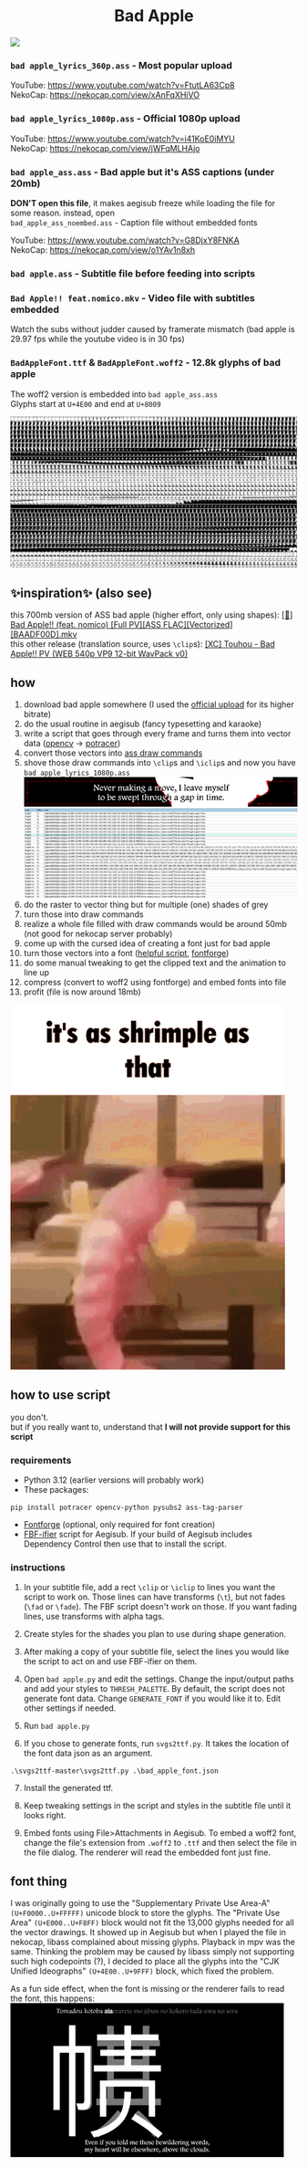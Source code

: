 

<h1 align='center'>Bad Apple</h1>  

<img align='center' src='./img/preview.webp'>

### `bad apple_lyrics_360p.ass` - Most popular upload
YouTube: https://www.youtube.com/watch?v=FtutLA63Cp8  
NekoCap: https://nekocap.com/view/xAnFqXHiVO

### `bad apple_lyrics_1080p.ass` - Official 1080p upload
YouTube: https://www.youtube.com/watch?v=i41KoE0iMYU  
NekoCap: https://nekocap.com/view/jWFqMLHAjo

### `bad apple_ass.ass` - Bad apple but it's ASS captions (under 20mb)
**DON'T open this file**, it makes aegisub freeze while loading the file for some reason. instead, open  
`bad_apple_ass_noembed.ass` - Caption file without embedded fonts  

YouTube: https://www.youtube.com/watch?v=G8DjxY8FNKA   
NekoCap: https://nekocap.com/view/o1YAv1n8xh

### `bad apple.ass` - Subtitle file before feeding into scripts


### `Bad Apple!! feat.nomico.mkv` - Video file with subtitles embedded
Watch the subs without judder caused by framerate mismatch (bad apple is 29.97 fps while the youtube video is in 30 fps)

### `BadAppleFont.ttf` & `BadAppleFont.woff2` - 12.8k glyphs of bad apple
The woff2 version is embedded into `bad apple_ass.ass`  
Glyphs start at `U+4E00` and end at `U+8009`  

![](./img/glyphs.png)

## ✨inspiration✨ (also see)
this 700mb version of ASS bad apple (higher effort, only using shapes): [[🍎] Bad Apple!! (feat. nomico) [Full PV][ASS FLAC][Vectorized][BAADF00D].mkv](https://nyaa.si/view/1276567)    
this other release (translation source, uses `\clip`s): [[XC] Touhou - Bad Apple!! PV (WEB 540p VP9 12-bit WavPack v0)](https://nyaa.si/view/1276867) 

## how
1. download bad apple somewhere (I used the [official upload](https://www.youtube.com/watch?v=i41KoE0iMYU) for its higher bitrate)
2. do the usual routine in aegisub (fancy typesetting and karaoke)
3. write a script that goes through every frame and turns them into vector data ([opencv](https://github.com/opencv/opencv-python) → [potracer](https://github.com/tatarize/potrace))
4. convert those vectors into [ass draw commands](https://aegisub.org/docs/latest/ass_tags/#drawing-commands)
5. shove those draw commands into `\clip`s and `\iclip`s and now you have `bad apple_lyrics_1080p.ass`
![](./img/clips.png)
![](./img/clipped_lines.png)
6. do the raster to vector thing but for multiple (one) shades of grey
7. turn those into draw commands
8. realize a whole file filled with draw commands would be around 50mb (not good for nekocap server probably)
9. come up with the cursed idea of creating a font just for bad apple
10. turn those vectors into a font ([helpful script](https://github.com/pteromys/svgs2ttf), [fontforge](https://fontforge.org/en-US/))
11. do some manual tweaking to get the clipped text and the animation to line up
12. compress (convert to woff2 using fontforge) and embed fonts into file
13. profit (file is now around 18mb) 

![](./img/shrimp-as.gif)

## how to use script
you don't.  
but if you really want to, understand that **I will not provide support for this script**
### requirements
- Python 3.12 (earlier versions will probably work)   
- These packages:
```
pip install potracer opencv-python pysubs2 ass-tag-parser
```
- [Fontforge](https://fontforge.org/en-US/) (optional, only required for font creation)
- [FBF-ifier](https://github.com/TypesettingTools/arch1t3cht-Aegisub-Scripts?tab=readme-ov-file#fbf-ifier) script for Aegisub. If your build of Aegisub includes Dependency Control then use that to install the script.

### instructions
1. In your subtitle file, add a rect `\clip` or `\iclip` to lines you want the script to work on. Those lines can have transforms (`\t`), but not fades (`\fad` or `\fade`). The FBF script doesn't work on those. If you want fading lines, use transforms with alpha tags.

2. Create styles for the shades you plan to use during shape generation.

3. After making a copy of your subtitle file, select the lines you would like the script to act on and use FBF-ifier on them.

4. Open `bad apple.py` and edit the settings. Change the input/output paths and add your styles to `THRESH_PALETTE`. By default, the script does not generate font data. Change `GENERATE_FONT` if you would like it to. Edit other settings if needed.

5. Run `bad apple.py`

6. If you chose to generate fonts, run `svgs2ttf.py`. It takes the location of the font data json as an argument.
  ```
  .\svgs2ttf-master\svgs2ttf.py .\bad_apple_font.json
  ```
7. Install the generated ttf.

8. Keep tweaking settings in the script and styles in the subtitle file until it looks right.

9. Embed fonts using File>Attachments in Aegisub. To embed a woff2 font, change the file's extension from `.woff2` to `.ttf` and then select the file in the file dialog. The renderer will read the embedded font just fine. 

## font thing
I was originally going to use the "Supplementary Private Use Area-A" `(U+F0000..U+FFFFF)` unicode block to store the glyphs. The "Private Use Area" `(U+E000..U+F8FF)` block would not fit the 13,000 glyphs needed for all the vector drawings. It showed up in Aegisub but when I played the file in nekocap, libass complained about missing glyphs. Playback in mpv was the same. Thinking the problem may be caused by libass simply not supporting such high codepoints (?), I decided to place all the glyphs into the "CJK Unified Ideographs" `(U+4E00..U+9FFF)` block, which fixed the problem. 

As a fun side effect, when the font is missing or the renderer fails to read the font, this happens:  
![](./img/missingfont.webp)
